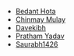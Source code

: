 <!--
    Guidelines:
        1. Do not delete anyone's name from this list
        2. Follow alphabetic order
        3. Use the given template below to add your name:
           - [Your Name](https://github.com/<Your-Username>)
-->

- [Bedant Hota](https://github.com/BedantH)
- [Chinmay Mulay](https://github.com/cmulay)
- [Davekibh](https://github.com/Davekibh)
- [Pratham Yadav](https://github.com/ypratham)
- [Saurabh1426](https://github.com/Saurabh1426)